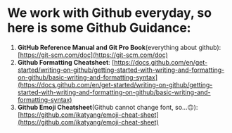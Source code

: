# We work with Github everyday, so here is some Github Guidance:
1. **GitHub Reference Manual and Git Pro Book**(everything about github): [https://git-scm.com/doc](https://git-scm.com/doc)
2. **Github Formatting Cheatsheet**: [https://docs.github.com/en/get-started/writing-on-github/getting-started-with-writing-and-formatting-on-github/basic-writing-and-formatting-syntax](https://docs.github.com/en/get-started/writing-on-github/getting-started-with-writing-and-formatting-on-github/basic-writing-and-formatting-syntax)
3. **Github Emoji Cheatsheet**(Github cannot change font, so...:upside_down_face:):[https://github.com/ikatyang/emoji-cheat-sheet](https://github.com/ikatyang/emoji-cheat-sheet)
